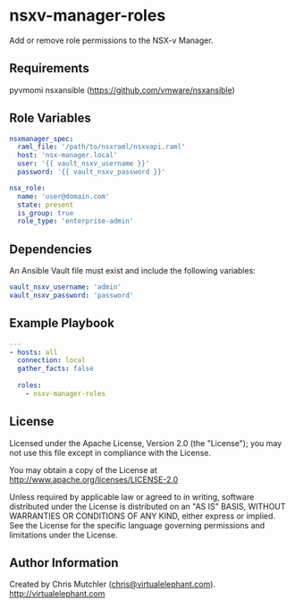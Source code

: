 nsxv-manager-roles
=========

Add or remove role permissions to the NSX-v Manager.

Requirements
------------

pyvmomi
nsxansible (https://github.com/vmware/nsxansible)

Role Variables
--------------

```yaml
nsxmanager_spec:
  raml_file: '/path/to/nsxraml/nsxvapi.raml'
  host: 'nsx-manager.local'
  user: '{{ vault_nsxv_username }}'
  password: '{{ vault_nsxv_password }}'

nsx_role:
  name: 'user@domain.com'
  state: present
  is_group: true
  role_type: 'enterprise-admin'
```

Dependencies
------------

An Ansible Vault file must exist and include the following variables:

```yaml
vault_nsxv_username: 'admin'
vault_nsxv_password: 'password'
```

Example Playbook
----------------

```yaml
---
- hosts: all
  connection: local
  gather_facts: false
  
  roles:
    - nsxv-manager-roles
```

License
-------

Licensed under the Apache License, Version 2.0 (the "License");
you may not use this file except in compliance with the License.

You may obtain a copy of the License at
   http://www.apache.org/licenses/LICENSE-2.0

Unless required by applicable law or agreed to in writing, software
distributed under the License is distributed on an "AS IS" BASIS,
WITHOUT WARRANTIES OR CONDITIONS OF ANY KIND, either express or implied.
See the License for the specific language governing permissions and
limitations under the License.

Author Information
------------------

Created by Chris Mutchler (chris@virtualelephant.com). http://virtualelephant.com